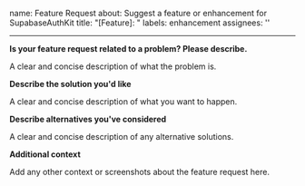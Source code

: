 name: Feature Request
about: Suggest a feature or enhancement for SupabaseAuthKit
title: "[Feature]: "
labels: enhancement
assignees: ''

---

**Is your feature request related to a problem? Please describe.**

A clear and concise description of what the problem is.

**Describe the solution you'd like**

A clear and concise description of what you want to happen.

**Describe alternatives you've considered**

A clear and concise description of any alternative solutions.

**Additional context**

Add any other context or screenshots about the feature request here.
